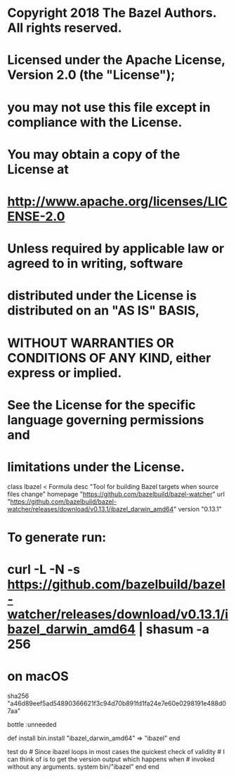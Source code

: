 # Copyright 2018 The Bazel Authors. All rights reserved.
#
# Licensed under the Apache License, Version 2.0 (the "License");
# you may not use this file except in compliance with the License.
# You may obtain a copy of the License at
#
#    http://www.apache.org/licenses/LICENSE-2.0
#
# Unless required by applicable law or agreed to in writing, software
# distributed under the License is distributed on an "AS IS" BASIS,
# WITHOUT WARRANTIES OR CONDITIONS OF ANY KIND, either express or implied.
# See the License for the specific language governing permissions and
# limitations under the License.

class Ibazel < Formula
  desc "Tool for building Bazel targets when source files change"
  homepage "https://github.com/bazelbuild/bazel-watcher"
  url "https://github.com/bazelbuild/bazel-watcher/releases/download/v0.13.1/ibazel_darwin_amd64"
  version "0.13.1"

  # To generate run:
  # curl -L -N -s https://github.com/bazelbuild/bazel-watcher/releases/download/v0.13.1/ibazel_darwin_amd64 | shasum -a 256
  # on macOS
  sha256 "a46d89eef5ad54890366621f3c94d70b891fd1fa24e7e60e0298191e488d07aa"

  bottle :unneeded

  def install
    bin.install "ibazel_darwin_amd64" => "ibazel"
  end

  test do
    # Since ibazel loops in most cases the quickest check of validity
    # I can think of is to get the version output which happens when
    # invoked without any arguments.
    system bin/"ibazel"
  end
end
